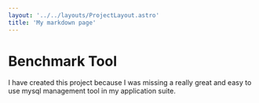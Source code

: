 ```yaml
---
layout: '../../layouts/ProjectLayout.astro'
title: 'My markdown page'
---
```


# Benchmark Tool

I have created this project because I was missing a really great and easy to use mysql management tool in my application suite.
